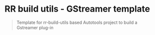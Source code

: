 # RR build utils - GStreamer template  

> Template for rr-build-utils based Autotools project to build a Gstreamer plug-in
